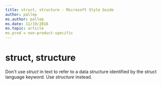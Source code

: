 ```yaml
---
title: struct, structure - Microsoft Style Guide
author: pallep
ms.author: pallep
ms.date: 11/19/2016
ms.topic: article
ms.prod = non-product-specific
---
```


# struct, structure

Don't use *struct* in text to refer to a data structure identified by the struct language keyword. Use *structure* instead.

